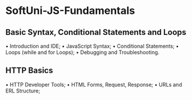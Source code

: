 # SoftUni-JS-Fundamentals



<h2>Basic Syntax, Conditional Statements and Loops</h2>
• Introduction and IDE;
• JavaScript Syntax;
• Conditional Statements;
• Loops (while and for Loops);
• Debugging and Troubleshooting.



<h2>HTTP Basics</h2>
• HTTP Developer Tools;
• HTML Forms, Request, Response;
• URLs and ERL Structure;
